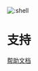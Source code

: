 ![:shell](https://count.getloli.com/@github_monitor_shell?name=github_monitor_shell&theme=minecraft&padding=7&offset=0&align=top&scale=1&pixelated=1&darkmode=auto)

# 支持

[帮助文档](https://astrbot.app)
